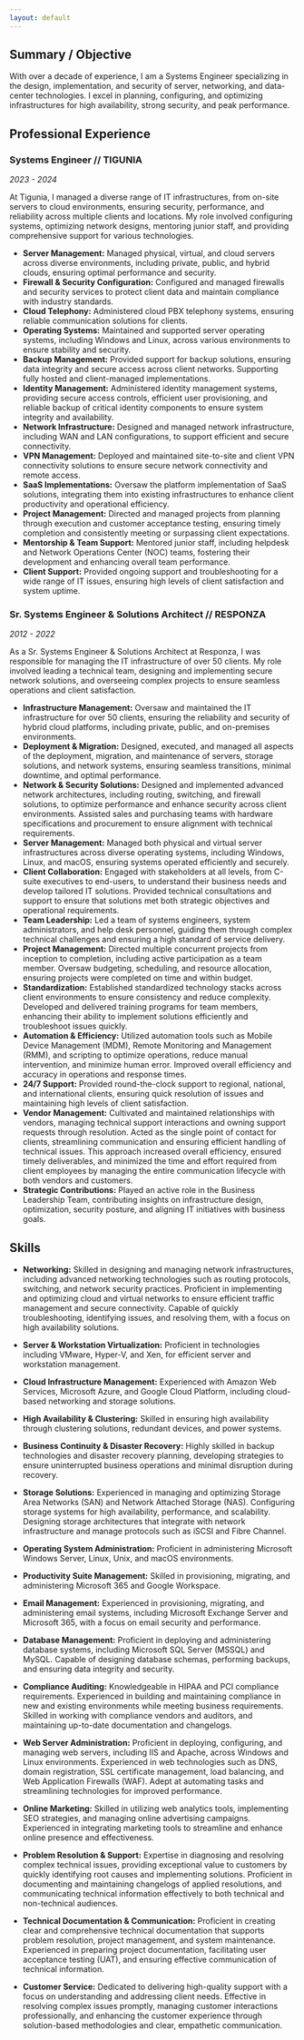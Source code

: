 ```yaml
---
layout: default
---
```


## Summary / Objective
With over a decade of experience, I am a Systems Engineer specializing in the design, implementation, and security of server, networking, and data-center technologies. I excel in planning, configuring, and optimizing infrastructures for high availability, strong security, and peak performance.

## Professional Experience

### Systems Engineer // TIGUNIA
*2023 - 2024*

At Tigunia, I managed a diverse range of IT infrastructures, from on-site servers to cloud environments, ensuring security, performance, and reliability across multiple clients and locations. My role involved configuring systems, optimizing network designs, mentoring junior staff, and providing comprehensive support for various technologies.

- **Server Management:** Managed physical, virtual, and cloud servers across diverse environments, including private, public, and hybrid clouds, ensuring optimal performance and security.
- **Firewall & Security Configuration:** Configured and managed firewalls and security services to protect client data and maintain compliance with industry standards.
- **Cloud Telephony:** Administered cloud PBX telephony systems, ensuring reliable communication solutions for clients.
- **Operating Systems:** Maintained and supported server operating systems, including Windows and Linux, across various environments to ensure stability and security.
- **Backup Management:** Provided support for backup solutions, ensuring data integrity and secure access across client networks. Supporting fully hosted and client-managed implementations.
- **Identity Management:** Administered identity management systems, providing secure access controls, efficient user provisioning, and reliable backup of critical identity components to ensure system integrity and availability.
- **Network Infrastructure:** Designed and managed network infrastructure, including WAN and LAN configurations, to support efficient and secure connectivity.
- **VPN Management:** Deployed and maintained site-to-site and client VPN connectivity solutions to ensure secure network connectivity and remote access.
- **SaaS Implementations:** Oversaw the platform implementation of SaaS solutions, integrating them into existing infrastructures to enhance client productivity and operational efficiency.
- **Project Management:** Directed and managed projects from planning through execution and customer acceptance testing, ensuring timely completion and consistently meeting or surpassing client expectations.
- **Mentorship & Team Support:** Mentored junior staff, including helpdesk and Network Operations Center (NOC) teams, fostering their development and enhancing overall team performance.
- **Client Support:** Provided ongoing support and troubleshooting for a wide range of IT issues, ensuring high levels of client satisfaction and system uptime.

### Sr. Systems Engineer & Solutions Architect // RESPONZA
*2012 - 2022*

As a Sr. Systems Engineer & Solutions Architect at Responza, I was responsible for managing the IT infrastructure of over 50 clients. My role involved leading a technical team, designing and implementing secure network solutions, and overseeing complex projects to ensure seamless operations and client satisfaction.

- **Infrastructure Management:** Oversaw and maintained the IT infrastructure for over 50 clients, ensuring the reliability and security of hybrid cloud platforms, including private, public, and on-premises environments.
- **Deployment & Migration:** Designed, executed, and managed all aspects of the deployment, migration, and maintenance of servers, storage solutions, and network systems, ensuring seamless transitions, minimal downtime, and optimal performance.
- **Network & Security Solutions:** Designed and implemented advanced network architectures, including routing, switching, and firewall solutions, to optimize performance and enhance security across client environments. Assisted sales and purchasing teams with hardware specifications and procurement to ensure alignment with technical requirements.
- **Server Management:** Managed both physical and virtual server infrastructures across diverse operating systems, including Windows, Linux, and macOS, ensuring systems operated efficiently and securely.
- **Client Collaboration:** Engaged with stakeholders at all levels, from C-suite executives to end-users, to understand their business needs and develop tailored IT solutions. Provided technical consultations and support to ensure that solutions met both strategic objectives and operational requirements.
- **Team Leadership:** Led a team of systems engineers, system administrators, and help desk personnel, guiding them through complex technical challenges and ensuring a high standard of service delivery.
- **Project Management:** Directed multiple concurrent projects from inception to completion, including active participation as a team member. Oversaw budgeting, scheduling, and resource allocation, ensuring projects were completed on time and within budget.
- **Standardization:** Established standardized technology stacks across client environments to ensure consistency and reduce complexity. Developed and delivered training programs for team members, enhancing their ability to implement solutions efficiently and troubleshoot issues quickly.
- **Automation & Efficiency:** Utilized automation tools such as Mobile Device Management (MDM), Remote Monitoring and Management (RMM), and scripting to optimize operations, reduce manual intervention, and minimize human error. Improved overall efficiency and accuracy in operations and response times.
- **24/7 Support:** Provided round-the-clock support to regional, national, and international clients, ensuring quick resolution of issues and maintaining high levels of client satisfaction.
- **Vendor Management:** Cultivated and maintained relationships with vendors, managing technical support interactions and owning support requests through resolution. Acted as the single point of contact for clients, streamlining communication and ensuring efficient handling of technical issues. This approach increased overall efficiency, ensured timely deliverables, and minimized the time and effort required from client employees by managing the entire communication lifecycle with both vendors and customers.
- **Strategic Contributions:** Played an active role in the Business Leadership Team, contributing insights on infrastructure design, optimization, security posture, and aligning IT initiatives with business goals.

## Skills

- **Networking:** Skilled in designing and managing network infrastructures, including advanced networking technologies such as routing protocols, switching, and network security practices. Proficient in implementing and optimizing cloud and virtual networks to ensure efficient traffic management and secure connectivity. Capable of quickly troubleshooting, identifying issues, and resolving them, with a focus on high availability solutions.

- **Server & Workstation Virtualization:** Proficient in technologies including VMware, Hyper-V, and Xen, for efficient server and workstation management.

- **Cloud Infrastructure Management:** Experienced with Amazon Web Services, Microsoft Azure, and Google Cloud Platform, including cloud-based networking and storage solutions.

- **High Availability & Clustering:** Skilled in ensuring high availability through clustering solutions, redundant devices, and power systems.

- **Business Continuity & Disaster Recovery:** Highly skilled in backup technologies and disaster recovery planning, developing strategies to ensure uninterrupted business operations and minimal disruption during recovery.

- **Storage Solutions:** Experienced in managing and optimizing Storage Area Networks (SAN) and Network Attached Storage (NAS). Configuring storage systems for high availability, performance, and scalability. Designing storage architectures that integrate with network infrastructure and manage protocols such as iSCSI and Fibre Channel.

- **Operating System Administration:** Proficient in administering Microsoft Windows Server, Linux, Unix, and macOS environments.

- **Productivity Suite Management:** Skilled in provisioning, migrating, and administering Microsoft 365 and Google Workspace.

- **Email Management:** Experienced in provisioning, migrating, and administering email systems, including Microsoft Exchange Server and Microsoft 365, with a focus on email security and performance.

- **Database Management:** Proficient in deploying and administering database systems, including Microsoft SQL Server (MSSQL) and MySQL. Capable of designing database schemas, performing backups, and ensuring data integrity and security.

- **Compliance Auditing:** Knowledgeable in HIPAA and PCI compliance requirements. Experienced in building and maintaining compliance in new and existing environments while meeting business requirements. Skilled in working with compliance vendors and auditors, and maintaining up-to-date documentation and changelogs.

- **Web Server Administration:** Proficient in deploying, configuring, and managing web servers, including IIS and Apache, across Windows and Linux environments. Experienced in web technologies such as DNS, domain registration, SSL certificate management, load balancing, and Web Application Firewalls (WAF). Adept at automating tasks and streamlining technologies for improved performance.

- **Online Marketing:** Skilled in utilizing web analytics tools, implementing SEO strategies, and managing online advertising campaigns. Experienced in integrating marketing tools to streamline and enhance online presence and effectiveness.

- **Problem Resolution & Support:** Expertise in diagnosing and resolving complex technical issues, providing exceptional value to customers by quickly identifying root causes and implementing solutions. Proficient in documenting and maintaining changelogs of applied resolutions, and communicating technical information effectively to both technical and non-technical audiences.

- **Technical Documentation & Communication:** Proficient in creating clear and comprehensive technical documentation that supports problem resolution, project management, and system maintenance. Experienced in preparing project documentation, facilitating user acceptance testing (UAT), and ensuring effective communication of technical information.

- **Customer Service:** Dedicated to delivering high-quality support with a focus on understanding and addressing client needs. Effective in resolving complex issues promptly, managing customer interactions professionally, and enhancing the customer experience through solution-based methodologies and clear, empathetic communication.